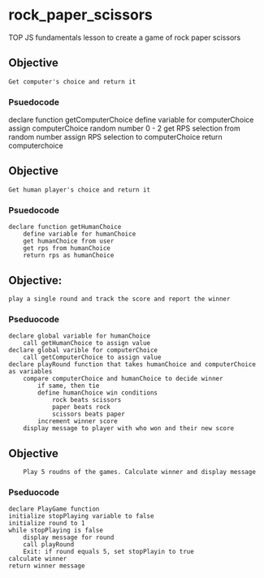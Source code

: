 # rock_paper_scissors
TOP JS fundamentals lesson to create a game of rock paper scissors




## Objective
    Get computer's choice and return it

### Psuedocode

declare function getComputerChoice
    define variable for computerChoice
    assign computerChoice random number 0 - 2
    get RPS selection from random number
    assign RPS selection to computerChoice
    return computerchoice

## Objective
    Get human player's choice and return it

### Psuedocode

    declare function getHumanChoice
        define variable for humanChoice
        get humanChoice from user
        get rps from humanChoice
        return rps as humanChoice

## Objective: 
    play a single round and track the score and report the winner

### Pseduocode

    declare global variable for humanChoice
        call getHumanChoice to assign value
    declare global varible for computerChoice
        call getComputerChoice to assign value
    declare playRound function that takes humanChoice and computerChoice as variables
        compare computerChoice and humanChoice to decide winner
            if same, then tie
            define humanChoice win conditions
                rock beats scissors
                paper beats rock
                scissors beats paper
            increment winner score
        display message to player with who won and their new score

## Objective
        Play 5 roudns of the games. Calculate winner and display message

### Pseduocode
    declare PlayGame function
    initialize stopPlaying variable to false
    initialize round to 1
    while stopPlaying is false     
        display message for round
        call playRound
        Exit: if round equals 5, set stopPlayin to true
    calculate winner
    return winner message
